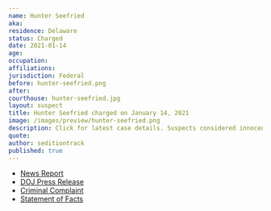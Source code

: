```yaml
---
name: Hunter Seefried
aka:
residence: Delaware
status: Charged
date: 2021-01-14
age:
occupation:
affiliations:
jurisdiction: Federal
before: hunter-seefried.png
after:
courthouse: hunter-seefried.jpg
layout: suspect
title: Hunter Seefried charged on January 14, 2021
image: /images/preview/hunter-seefried.png
description: Click for latest case details. Suspects considered innocent until proven guilty.
quote:
author: seditiontrack
published: true
---
```


- [News Report](https://www.delawareonline.com/story/news/2021/01/14/delaware-father-son-arrested-involvement-capitol-riot-kevin-seefried-confederate-flag/4160104001/)
- [DOJ Press Release](https://www.justice.gov/usao-dc/pr/two-delaware-men-charged-federal-court-following-events-united-states-capitol)
- [Criminal Complaint](https://extremism.gwu.edu/sites/g/files/zaxdzs2191/f/Kevin%20and%20Hunter%20Seefried%20Criminal%20Complaint.pdf)
- [Statement of Facts](https://www.justice.gov/usao-dc/press-release/file/1354306/download)
